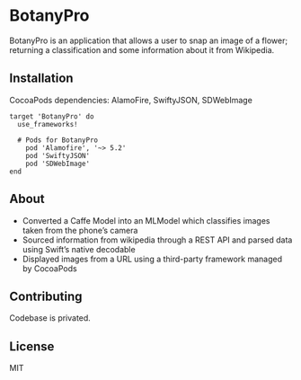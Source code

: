 # BotanyPro

BotanyPro is an application that allows a user to snap an image of a flower; returning a classification and some information about it from Wikipedia.

## Installation

CocoaPods dependencies: AlamoFire, SwiftyJSON, SDWebImage

```Podfile
target 'BotanyPro' do
  use_frameworks!

  # Pods for BotanyPro
	pod 'Alamofire', '~> 5.2'
	pod 'SwiftyJSON'
  	pod 'SDWebImage'
end
```

## About
- Converted a Caffe Model into an MLModel which classifies images taken from the phone’s camera
- Sourced information from wikipedia through a REST API and parsed data using Swift’s native decodable
- Displayed images from a URL using a third-party framework managed by CocoaPods

## Contributing
Codebase is privated.

## License
MIT


